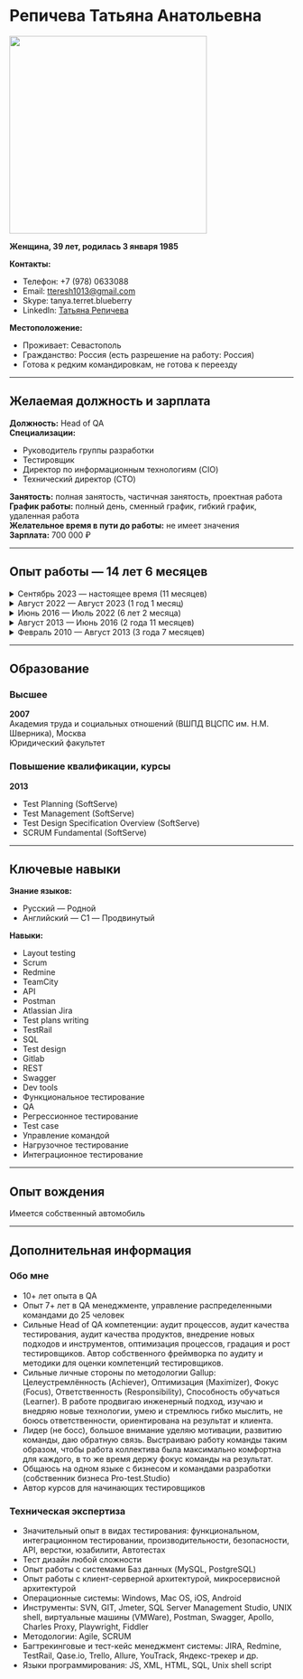 # Репичева Татьяна Анатольевна

<img src="https://s610vla.storage.yandex.net/rdisk/34db93e2359bba8805556330df0cdb69918006adf9d4c56edd9d6466ac1a2ffe/66995d1f/2_SpWt3s-WnTmBL-7lf9_T0b21UOKIPZiFVXg0vz9H2KbSdunAObQ2cdtuZq8RIPEqkc3UNHnHUJ3Psc1vvwCQ==?uid=0&filename=AVD_6406-2%202.jpg&disposition=inline&hash=&limit=0&content_type=image%2Fjpeg&owner_uid=0&fsize=3755499&hid=9424a4ec3696323668b3f8174b30e709&media_type=image&tknv=v2&etag=5ed5d38bb84a8d9141c252f2396f4916&ts=61d89a52a45c0&s=ba08954c9e95e0ad2406cfada7b47f89d630d110aef4513c3a454bf24af63d90&pb=U2FsdGVkX18LTnGOpl76k56QO_33y_NTgKRgUAwspjnTpP36yy9hrlEnbMajiMZUKa9j-rzMmEw8C-0L7LBPtq_jfrOLRJ1-A-F78lue94o" width="350"/>

**Женщина, 39 лет, родилась 3 января 1985**

**Контакты:**
- Телефон: +7 (978) 0633088
- Email: [tteresh1013@gmail.com](mailto:tteresh1013@gmail.com)
- Skype: tanya.terret.blueberry
- LinkedIn: [Татьяна Репичева](https://linkedin.com/tatyanarepicheva/)

**Местоположение:**
- Проживает: Севастополь
- Гражданство: Россия (есть разрешение на работу: Россия)
- Готова к редким командировкам, не готова к переезду

---

## Желаемая должность и зарплата

**Должность:** Head of QA  
**Специализации:**  
- Руководитель группы разработки
- Тестировщик
- Директор по информационным технологиям (CIO)
- Технический директор (CTO)

**Занятость:** полная занятость, частичная занятость, проектная работа  
**График работы:** полный день, сменный график, гибкий график, удаленная работа  
**Желательное время в пути до работы:** не имеет значения  
**Зарплата:** 700 000 ₽

---

## Опыт работы — 14 лет 6 месяцев

<details>
  <summary>Сентябрь 2023 — настоящее время (11 месяцев)</summary>

  <br>
  **Purrweb, Омск**  
  Сайт: [purrweb.com](https://purrweb.com)  
  Сфера: Информационные технологии, системная интеграция, интернет

  **Head of QA**
  - Анализ (аудит) качества процессов проектов тестирования на всех проектах
  - Контроль исполнения планов улучшений на проектах
  - Контроль выполнения KPI
  - Ресурсное планирование, формирование команды (найм/увольнение)
  - Организация стажировок, онбордингов
  - Организация активностей тестирования (API, нагрузки, безопасности, автоматизации)
  - Обучение и развитие команды: помощь с обучающими материалами, мануал и авто срезы знаний, определение грейдов
  - Определение стандартов и регламентов QA
  - Планирование финансов отдела QA
  - Коммуникация с другими отделами: HR, PM, Sales, Design
  - Ведение отчетности: по ЗП, бизнес показателям, QA метрикам

  **Достижения:**
  - Построение оргструктуры QA, института менторства
  - Введение оценки знаний и системы градации
  - Построение автоматизации тестирования в компании с нуля
  - Проведение обучающих сессий для проджект менеджеров по части QA
  - Разработка конструктора для отдела продаж по сегментации продуктов и соответствующим услугам QA
</details>

<details>
  <summary>Август 2022 — Август 2023 (1 год 1 месяц)</summary>

  <br>
  **UULA, Кувейт**
  Сайт: [uula.com](https://uula.com)

  **QA Principal**
  - Построение процессов и установление стандартов тестирования продукта (образовательный портал)
  - Разработка метрик качества
  - Формирование команды: онбординг, мотивация, анализ работы QA инженеров, обучение и развитие QA инженеров
  - Ревью тестовой документации
  - Проведение лекций, ежеквартальная оценка знаний QA инженеров, наставничество, актуализация базы знаний QA
  - Исследование и внедрение новых видов тестирования (нагрузочное тестирование, тестирование безопасности)

  **Достижения:**
  - Внедрила процесс оценки сотрудников по разным грейдам, разработала матрицу компетенций
  - Внедрила Qase.io как систему работы с тест-кейсами вместо Xray
</details>

<details>
  <summary>Июнь 2016 — Июль 2022 (6 лет 2 месяца)</summary>

  <br>
  **Blueberry consultants**  
  Сайт: [bbconsult.co.uk](https://www.bbconsult.co.uk)  
  Сфера: Информационные технологии, системная интеграция, интернет

  **QC Manager**
  - Организация процесса тестирования более 15 проектов (веб, десктоп, мобайл-приложения для медицинских учреждений, ecom, fintech)
  - Управление отделом QA: наставничество, подбор, мотивация команды, организация работы и построение roadmap, распределение ресурсов, оценка и анализ работы (Performance Review)
  - Выстраивание эффективного взаимодействия с senior-менеджерами и командами заказчика (Project-менеджеры)
  - Анализ качества тестирования, сбор метрик, улучшение процессов тестирования и работы команды
  - Ревью тест-кейсов (TestLink, Allure, Qase.io, BDD-Cucumber)
  - Изучение систем, тестирование требований
  - Написание документации для общего использования (Confluence)
  - Оформление/проверка багрепортов (PTS)
  - Тестирование веб и мобильных приложений
  - Запуск автотестов, анализ фейлов
  - Анализ логов

  **Достижения:**
  - Ускорила процесс тестирования на 35% по ключевым направлениям за счет пересмотра всех процессов и отказа от неэффективных подходов тестирования
  - Наладила эффективную работу отдела, выстроила процессы, добилась самостоятельной работы тестировщиков на 10+ проектах с минимальным контролем
  - Сформировала стабильную и сильную сплоченную команду, текучесть сведена к нулю
  - Внедрила автоматизированное тестирование
  - Внедрила практику управления тест-кейсами
</details>

<details>
  <summary>Август 2013 — Июнь 2016 (2 года 11 месяцев)</summary>

  <br>
  **SoftServe**, Украина 
  Сайт: [softserve.ua](https://www.softserve.ua)  
  Сфера: Информационные технологии, системная интеграция, интернет

  **QA Lead**
  - Составление и ведение Тест Плана и Тест Стратегии
  - Планирование и улучшение QA процесса на проекте
  - Анализ требований
  - Создание и поддержка QA артефактов и метрик (тестовое покрытие, тест кейсы и тест репорты, статистика дефектов)
  - Эскалирование проблем, связанных с проектными требованиями (программное обеспечение, оборудование, ресурсы)
  - Обучение, координирование QA команды из 5 инженеров, распределение задач, проверка различных репортов QA команды
  - Написание, поддержка, улучшение тест кейсов
  - Посещение регулярных митингов с стейкхолдерами, обсуждение статуса за неделю с руководством проекта
  - Документирование активностей тестирования, включая результаты тестирования, тестовое покрытие, необходимые ресурсы, ведение дефектов
  - Выявление и митигация проектных рисков

  **Достижения:**
  - Подготовила команду QA инженеров для сдачи экзамена ISTQB
  - Внедрила нагрузочное тестирование с помощью Jmeter
  - Разработала адаптационный план, программу
  - Оптимизировала регрессионное тестирование
  - Выстроила взаимодействие QA команды с командой разработчиков и аналитиков
</details>

<details>
  <summary>Февраль 2010 — Август 2013 (3 года 7 месяцев)</summary>

  <br>
  **“ISD” (Information Systems Development)**, Украина  
  Сайт: [isd.dp.ua](https://www.isd.dp.ua)  
  Сфера: Информационные технологии, системная интеграция, интернет

  **QC engineer**
  - Написание, проверка, исправление, обновление и выполнение тестовых сценариев в отношении программного обеспечения на основании анализа требований
  - Все виды ручного (manual) тестирования
  - Анализ программного кода с целью написания сценариев для тестирования
  - Содействие в разработке Тест плана и Тестовых сценариев
  - Работа в системе отслеживания ошибок, подготовка документации, проверка дефектов и ошибок после исправления, составление отчетов о результатах тестирования для руководства компании или Заказчиков
  - Анализ результатов тестирования
  - Коммуникация с программистами и другими заинтересованными лицами для объяснения/выявления причин появления дефекта/ошибки
  - Оценка времени для выполнения задач

  **Достижения:**
  - Была единственным тестировщиком на проекте, научилась автономной работе, самостоятельно вела проекты
</details>

---

## Образование

### Высшее

**2007**  
Академия труда и социальных отношений (ВШПД ВЦСПС им. Н.М. Шверника), Москва  
Юридический факультет

### Повышение квалификации, курсы

**2013**  
- Test Planning (SoftServe)
- Test Management (SoftServe)
- Test Design Specification Overview (SoftServe)
- SCRUM Fundamental (SoftServe)

---

## Ключевые навыки

**Знание языков:**  
- Русский — Родной
- Английский — C1 — Продвинутый

**Навыки:**  
- Layout testing
- Scrum
- Redmine
- TeamCity
- API
- Postman
- Atlassian Jira
- Test plans writing
- TestRail
- SQL
- Test design
- Gitlab
- REST
- Swagger
- Dev tools
- Функциональное тестирование
- QA
- Регрессионное тестирование
- Test case
- Управление командой
- Нагрузочное тестирование
- Интеграционное тестирование

---

## Опыт вождения

Имеется собственный автомобиль

---

## Дополнительная информация

### Обо мне
- 10+ лет опыта в QA
- Опыт 7+ лет в QA менеджменте, управление распределенными командами до 25 человек
- Сильные Head of QA компетенции: аудит процессов, аудит качества тестирования, аудит качества продуктов, внедрение новых подходов и инструментов, оптимизация процессов, градация и рост тестировщиков. Автор собственного фреймворка по аудиту и методики для оценки компетенций тестировщиков.
- Сильные личные стороны по методологии Gallup: Целеустремлённость (Achiever), Оптимизация (Maximizer), Фокус (Focus), Ответственность (Responsibility), Способность обучаться (Learner). В работе продвигаю инженерный подход, изучаю и внедряю новые технологии, умею и стремлюсь гибко мыслить, не боюсь ответственности, ориентирована на результат и клиента.
- Лидер (не босс), большое внимание уделяю мотивации, развитию команды, даю обратную связь. Выстраиваю работу команды таким образом, чтобы работа коллектива была максимально комфортна для каждого, в то же время держу фокус команды на результат.
- Общаюсь на одном языке с бизнесом и командами разработки (собственник бизнеса Pro-test.Studio)
- Автор курсов для начинающих тестировщиков

### Техническая экспертиза
- Значительный опыт в видах тестирования: функциональном, интеграционном тестировании, производительности, безопасности, API, верстки, юзабилити, Автотестах
- Тест дизайн любой сложности
- Опыт работы с системами Баз данных (MySQL, PostgreSQL)
- Опыт работы с клиент-серверной архитектурой, микросервисной архитектурой
- Операционные системы: Windows, Mac OS, iOS, Android
- Инструменты: SVN, GIT, Jmeter, SQL Server Management Studio, UNIX shell, виртуальные машины (VMWare), Postman, Swagger, Apollo, Charles Proxy, Playwright, Fiddler
- Методологии: Agile, SCRUM
- Багтрекинговые и тест-кейс менеджмент системы: JIRA, Redmine, TestRail, Qase.io, Trello, Allure, YouTrack, Яндекс-трекер и др.
- Языки программирования: JS, XML, HTML, SQL, Unix shell script
